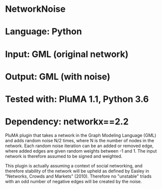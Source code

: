 # NetworkNoise
# Language: Python
# Input: GML (original network)
# Output: GML (with noise)
# Tested with: PluMA 1.1, Python 3.6
# Dependency: networkx==2.2

PluMA plugin that takes a network in the Graph Modeling Language (GML)
and adds random noise N/2 times, where N is the number of nodes in the network.
Each random noise iteration can be an added or removed edge, where added edges
are given random weights between -1 and 1.  The input network is therefore assumed 
to be signed and weighted.

This plugin is actually assuming a context of social networking, and therefore
stability of the network will be upheld as defined by Easley in "Networks, Crowds and Markets"
(2010).  Therefore no "unstable" triads with an odd number of negative edges will be created
by the noise.

